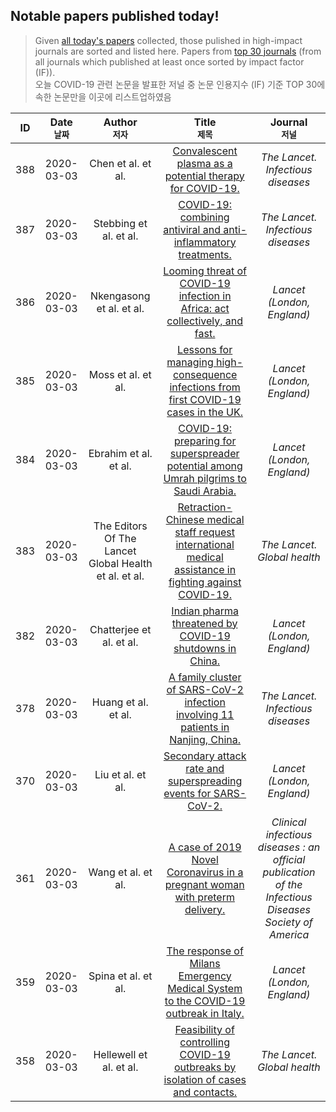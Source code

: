 ## Notable papers published today!

> Given [all today's papers](./allpapers.md) collected, those pulished in high-impact journals are sorted and listed here.
> Papers from [top 30 journals](./topj.md) (from all journals which published at least once sorted by impact factor (IF)).<br />
  오늘 COVID-19 관련 논문을 발표한 저널 중 논문 인용지수 (IF) 기준 TOP 30에 속한 논문만을 이곳에 리스트업하였음
  
|**ID** |**Date <br /><sub>날짜</sub>**|**Author <br /><sub>저자</sub>**| **Title <br /><sub>제목</sub>**| **Journal<br /><sub>저널</sub>** |
|:---:|:---:|:---:|:---------------:|:---:|
|388| 2020-03-03|  Chen et al. et al.|  [Convalescent plasma as a potential therapy for COVID-19.](https://www.ncbi.nlm.nih.gov/pubmed/32113510)|  *The Lancet. Infectious diseases*| 
|387| 2020-03-03|  Stebbing et al. et al.|  [COVID-19: combining antiviral and anti-inflammatory treatments.](https://www.ncbi.nlm.nih.gov/pubmed/32113509)|  *The Lancet. Infectious diseases*| 
|386| 2020-03-03|  Nkengasong et al. et al.|  [Looming threat of COVID-19 infection in Africa: act collectively, and fast.](https://www.ncbi.nlm.nih.gov/pubmed/32113508)|  *Lancet (London, England)*| 
|385| 2020-03-03|  Moss et al. et al.|  [Lessons for managing high-consequence infections from first COVID-19 cases in the UK.](https://www.ncbi.nlm.nih.gov/pubmed/32113507)|  *Lancet (London, England)*| 
|384| 2020-03-03|  Ebrahim et al. et al.|  [COVID-19: preparing for superspreader potential among Umrah pilgrims to Saudi Arabia.](https://www.ncbi.nlm.nih.gov/pubmed/32113506)|  *Lancet (London, England)*| 
|383| 2020-03-03|  The Editors Of The Lancet Global Health et al. et al.|  [Retraction-Chinese medical staff request international medical assistance in fighting against COVID-19.](https://www.ncbi.nlm.nih.gov/pubmed/32113504)|  *The Lancet. Global health*| 
|382| 2020-03-03|  Chatterjee et al. et al.|  [Indian pharma threatened by COVID-19 shutdowns in China.](https://www.ncbi.nlm.nih.gov/pubmed/32113494)|  *Lancet (London, England)*| 
|378| 2020-03-03|  Huang et al. et al.|  [A family cluster of SARS-CoV-2 infection involving 11 patients in Nanjing, China.](https://www.ncbi.nlm.nih.gov/pubmed/32119823)|  *The Lancet. Infectious diseases*| 
|370| 2020-03-03|  Liu et al. et al.|  [Secondary attack rate and superspreading events for SARS-CoV-2.](https://www.ncbi.nlm.nih.gov/pubmed/32113505)|  *Lancet (London, England)*| 
|361| 2020-03-03|  Wang et al. et al.|  [A case of 2019 Novel Coronavirus in a pregnant woman with preterm delivery.](https://www.ncbi.nlm.nih.gov/pubmed/32119083)|  *Clinical infectious diseases : an official publication of the Infectious Diseases Society of America*| 
|359| 2020-03-03|  Spina et al. et al.|  [The response of Milans Emergency Medical System to the COVID-19 outbreak in Italy.](https://www.ncbi.nlm.nih.gov/pubmed/32119824)|  *Lancet (London, England)*| 
|358| 2020-03-03|  Hellewell et al. et al.|  [Feasibility of controlling COVID-19 outbreaks by isolation of cases and contacts.](https://www.ncbi.nlm.nih.gov/pubmed/32119825)|  *The Lancet. Global health*| 
